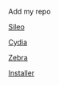 Add my repo

[Sileo](sileo://https://azzoudughetto.github.io/repo/)

[Cydia](cydia://https://azzoudughetto.github.io/repo/)

[Zebra](zbra://https://azzoudughetto.github.io/repo/)

[Installer](installer://https://azzoudughetto.github.io/repo/)
